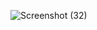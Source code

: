 ![Screenshot (32)](https://github.com/user-attachments/assets/97903de9-db4c-48fa-b024-3a8c1318977a)
